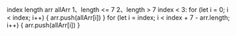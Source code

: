 index length arr allArr
1、length <= 7
2、length > 7
index < 3:
for (let i = 0; i < index; i++) {
arr.push(allArr[i])
}
for (let i = index; i < index + 7 - arr.length; i++) {
arr.push(allArr[i])
}
